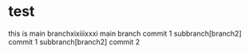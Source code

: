 # test
this is main branchxixiiixxxi
main branch commit 1
subbranch[branch2] commit 1
subbranch[branch2] commit 2